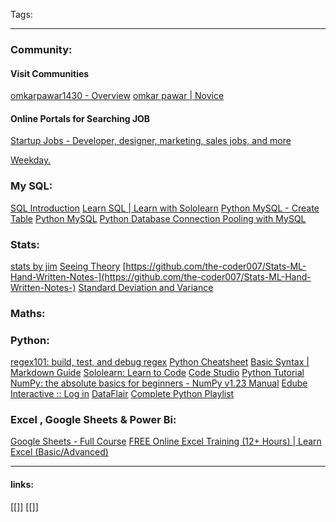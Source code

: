 
Tags: 

-------------------------------------
### Community:
#### Visit Communities
[omkarpawar1430 - Overview](https://github.com/omkarpawar1430)
[omkar pawar | Novice](https://www.kaggle.com/omkarpawar1430)

#### **Online Portals for Searching JOB**

[Startup Jobs - Developer, designer, marketing, sales jobs, and more](https://startup.jobs/)

[Weekday.](https://jobs.weekday.works/)

### My SQL:
[SQL Introduction](https://www.w3schools.com/sql/sql_intro.asp)
[Learn SQL | Learn with Sololearn](https://www.sololearn.com/learning/1060)
[Python MySQL - Create Table](https://www.tutorialspoint.com/python_data_access/python_mysql_create_table.htm)
[Python MySQL](https://www.w3schools.com/python/python_mysql_getstarted.asp)
[Python Database Connection Pooling with MySQL](https://pynative.com/python-database-connection-pooling-with-mysql/)
### Stats:
[stats by jim](https://statisticsbyjim.com/anova/)
[Seeing Theory](https://seeing-theory.brown.edu/index.html)
[https://github.com/the-coder007/Stats-ML-Hand-Written-Notes-](https://github.com/the-coder007/Stats-ML-Hand-Written-Notes-)
[Standard Deviation and Variance](https://www.mathsisfun.com/data/standard-deviation.html)
### Maths:
### Python:
[regex101: build, test, and debug regex](https://regex101.com/)
[Python Cheatsheet](https://www.pythoncheatsheet.org/cheatsheet/sets)
[Basic Syntax | Markdown Guide](https://www.markdownguide.org/basic-syntax/)
[Sololearn: Learn to Code](https://www.sololearn.com/home)
[Code Studio](https://www.codingninjas.com/codestudio/guided-paths/data-science)
[Python Tutorial](https://www.w3schools.com/python/default.asp)
[NumPy: the absolute basics for beginners - NumPy v1.23 Manual](https://numpy.org/doc/stable/user/absolute_beginners.html)
[Edube Interactive :: Log in](https://edube.org/study)
[DataFlair](https://data-flair.training/courses/python-course/lessons/1-1-introduction-to-python/)
[Complete Python Playlist](https://www.youtube.com/playlist?list=PLZoTAELRMXVNUL99R4bDlVYsncUNvwUBB)
### Excel , Google Sheets & Power Bi:
[Google Sheets - Full Course](https://youtu.be/N2opj8XzYBY)
[FREE Online Excel Training (12+ Hours) | Learn Excel (Basic/Advanced)](https://trumpexcel.com/learn-excel/)





---------------------
#### links:
[[]]
[[]]

